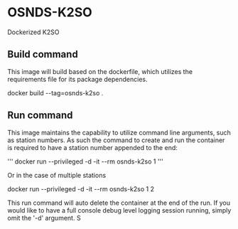 # OSNDS-K2SO
 Dockerized K2SO
## Build command
 This image will build based on the dockerfile, which utilizes the requirements file for its package dependencies.

docker build --tag=osnds-k2so .

## Run command
 This image maintains the capability to utilize command line arguments, such as station numbers.  As such the command to create and run the container is required to have a station number appended to the end:

'''
docker run --privileged -d -it --rm osnds-k2so 1
'''

Or in the case of multiple stations

docker run --privileged -d -it --rm osnds-k2so 1 2

This run command will auto delete the container at the end of the run.  If you would like to have a full console debug level logging session running, simply omit the '-d' argument.
S
